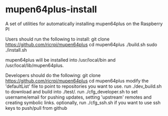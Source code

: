 mupen64plus-install
===================

A set of utilities for automatically installing mupen64plus on the Raspberry PI

Users should run the following to install:
git clone https://github.com/ricrpi/mupen64plus
cd mupen64plus
./build.sh
sudo ./install.sh

mupen64plus will be installed into /usr/local/bin and /usr/local/lib/mupen64plus.

Developers should do the following:
git clone https://github.com/ricrpi/mupen64plus
cd mupen64plus
modify the 'defaultList' file to point to repositories you want to use.
run ./dev_build.sh to download and build into ./test/.
run ./cfg_developer.sh to set username/email for pushing updates, setting 'upstream' remotes and creating symbolic links.
optionally, run ./cfg_ssh.sh if you want to use ssh keys to push/pull from github
